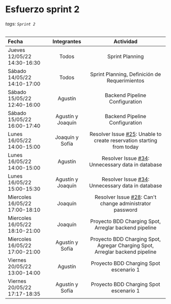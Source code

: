 # Esfuerzo sprint 2

###### tags: `Sprint 2`

| Fecha                          |    Integrantes    |                                                                         Actividad                                                                          |
|:------------------------------ |:-----------------:|:----------------------------------------------------------------------------------------------------------------------------------------------------------:|
| Jueves 12/05/22 14:30-16:30    |       Todos       |                                                                      Sprint Planning                                                                       |
| Sábado 14/05/22 14:10-17:00    |       Todos       |                                                       Sprint Planning, Definición de Requerimientos                                                        |
| Sábado 15/05/22 12:40-16:00    |      Agustín      |                                                               Backend Pipeline Configuration                                                               |
| Sábado 15/05/22 16:00-17:40    | Agustín y Joaquín |                                                               Backend Pipeline Configuration                                                               |
| Lunes 16/05/22 14:00-15:00     |  Joaquín y Sofía  | Resolver Issue [#25](https://github.com/ORT-ISA2-2022S1/obligatorio-decuadra_ferrari_meerhoff/issues/25): Unable to create reservation starting from today |
| Lunes 16/05/22 14:00-15:00     |      Agustín      |           Resolver Issue [#34](https://github.com/ORT-ISA2-2022S1/obligatorio-decuadra_ferrari_meerhoff/issues/34): Unnecessary data in database           |
| Lunes 16/05/22 15:00-15:30     | Agustín y Joaquín |           Resolver Issue [#34](https://github.com/ORT-ISA2-2022S1/obligatorio-decuadra_ferrari_meerhoff/issues/34): Unnecessary data in database           |
| Miercoles 16/05/22 17:00-18:10 |      Joaquín      |       Resolver Issue [#28](https://github.com/ORT-ISA2-2022S1/obligatorio-decuadra_ferrari_meerhoff/issues/28): Can't change administrator password        |
| Miercoles 16/05/22 18:10-21:00 |      Joaquín      |                                                   Proyecto BDD Charging Spot, Arreglar backend pipeline                                                    |
| Miercoles 16/05/22 17:00-21:00 |  Agustín y Sofía  |                                        Proyecto BDD Charging Spot, Agregar Charging Spot, Arreglar backend pipeline                                        |
| Viernes 20/05/22 13:00-14:00   |      Agustín      |                                                           Proyecto BDD Charging Spot escenario 1                                                           |
| Viernes 20/05/22 17:17-18:35   |  Agustín y Sofía  |                                                           Proyecto BDD Charging Spot escenario 1                                                           |